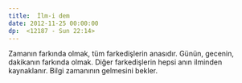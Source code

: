 ```yaml
---
title:  İlm-i dem
date: 2012-11-25 00:00:00
dp:  <12187 - Sun 22:14>
---
```



Zamanın farkında olmak, tüm farkedişlerin anasıdır. Günün, gecenin,
dakikanın farkında olmak. Diğer farkedişlerin hepsi anın ilminden
kaynaklanır. Bilgi zamanının gelmesini bekler. 
